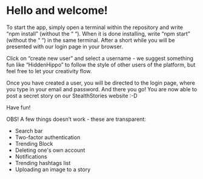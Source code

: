 # Hello and welcome!

To start the app, simply open a terminal within the repository and write “npm install” (without the “ “). When it is done installing, write “npm start” (without the “ “) in the same terminal. After a short while you will be presented with our login page in your browser.

Click on “create new user” and select a username - we suggest something fun like “HiddenHippo” to follow the style of other users of the platform, but feel free to let your creativity flow.

Once you have created a user, you will be directed to the login page, where you type in your email and password. And there you go! You are now able to post a secret story on our StealthStories website :-D

Have fun!

OBS! A few things doesn’t work - these are transparent:
* Search bar
* Two-factor authentication
* Trending Block
* Deleting one's own account
* Notifications
* Trending hashtags list
* Uploading an image to a story
